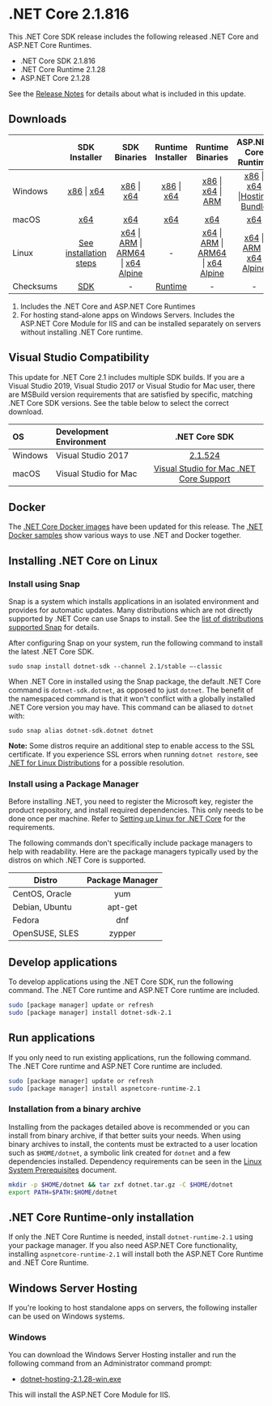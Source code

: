 # .NET Core 2.1.816

This .NET Core SDK release includes the following released .NET Core and ASP.NET Core Runtimes.

* .NET Core SDK 2.1.816
* .NET Core Runtime 2.1.28
* ASP.NET Core 2.1.28

See the [Release Notes](2.1.28.md) for details about what is included in this update.

## Downloads

|           | SDK Installer                        | SDK Binaries                 | Runtime Installer                                        | Runtime Binaries                                 | ASP.NET Core Runtime           |
| --------- | :------------------------------------------:     | :----------------------:                 | :---------------------------:                            | :-------------------------:                      | :-----------------:            |
| Windows   | [x86][dotnet-sdk-win-x86.exe] \| [x64][dotnet-sdk-win-x64.exe] | [x86][dotnet-sdk-win-x86.zip] \| [x64][dotnet-sdk-win-x64.zip] | [x86][dotnet-runtime-win-x86.exe] \| [x64][dotnet-runtime-win-x64.exe] | [x86][dotnet-runtime-win-x86.zip] \| [x64][dotnet-runtime-win-x64.zip] \| [ARM][dotnet-runtime-win-arm.zip] | [x86][aspnetcore-runtime-win-x86.exe] \| [x64][aspnetcore-runtime-win-x64.exe] \|[Hosting Bundle][dotnet-hosting-win.exe] |
| macOS     | [x64][dotnet-sdk-osx-x64.pkg]  | [x64][dotnet-sdk-osx-x64.tar.gz]     | [x64][dotnet-runtime-osx-x64.pkg] | [x64][dotnet-runtime-osx-x64.tar.gz] | [x64][aspnetcore-runtime-osx-x64.tar.gz]|
| Linux     | [See installation steps][linux-install]   | [x64][dotnet-sdk-linux-x64.tar.gz] \| [ARM][dotnet-sdk-linux-arm.tar.gz] \| [ARM64][dotnet-sdk-linux-arm64.tar.gz] \| [x64 Alpine][dotnet-sdk-linux-musl-x64.tar.gz] | - | [x64][dotnet-runtime-linux-x64.tar.gz] \| [ARM][dotnet-runtime-linux-arm.tar.gz] \| [ARM64][dotnet-runtime-linux-arm64.tar.gz] \| [x64 Alpine][dotnet-runtime-linux-musl-x64.tar.gz] | [x64][aspnetcore-runtime-linux-x64.tar.gz]  \| [ARM][aspnetcore-runtime-linux-arm.tar.gz] \| [x64 Alpine][aspnetcore-runtime-linux-musl-x64.tar.gz] |
| Checksums | [SDK][checksums-sdk]                             | -                                        | [Runtime][checksums-runtime]                             | - | - |

1. Includes the .NET Core and ASP.NET Core Runtimes
2. For hosting stand-alone apps on Windows Servers. Includes the ASP.NET Core Module for IIS and can be installed separately on servers without installing .NET Core runtime.

## Visual Studio Compatibility

This update for .NET Core 2.1 includes multiple SDK builds. If you are a Visual Studio 2019, Visual Studio 2017 or Visual Studio for Mac user, there are MSBuild version requirements that are satisfied by specific, matching .NET Core SDK versions. See the table below to select the correct download.

| OS | Development Environment | .NET Core SDK |
| :-- | :-- | :--: |
| Windows | Visual Studio 2017 | [2.1.524](2.1.28.md) |
| macOS | Visual Studio for Mac | [Visual Studio for Mac .NET Core Support](https://learn.microsoft.com/visualstudio/mac/net-core-support) |

## Docker

The [.NET Core Docker images](https://hub.docker.com/_/microsoft-dotnet) have been updated for this release. The [.NET Docker samples](https://github.com/dotnet/dotnet-docker/blob/main/samples/README.md) show various ways to use .NET and Docker together.

## Installing .NET Core on Linux

### Install using Snap

Snap is a system which installs applications in an isolated environment and provides for automatic updates. Many distributions which are not directly supported by .NET Core can use Snaps to install. See the [list of distributions supported Snap](https://docs.snapcraft.io/installing-snapd/6735) for details.

After configuring Snap on your system, run the following command to install the latest .NET Core SDK.

`sudo snap install dotnet-sdk --channel 2.1/stable –-classic`

When .NET Core in installed using the Snap package, the default .NET Core command is `dotnet-sdk.dotnet`, as opposed to just `dotnet`. The benefit of the namespaced command is that it won't conflict with a globally installed .NET Core version you may have. This command can be aliased to `dotnet` with:

`sudo snap alias dotnet-sdk.dotnet dotnet`

**Note:** Some distros require an additional step to enable access to the SSL certificate. If you experience SSL errors when running `dotnet restore`, see [.NET for Linux Distributions](../../../linux.md) for a possible resolution.

### Install using a Package Manager

Before installing .NET, you need to register the Microsoft key, register the product repository, and install required dependencies. This only needs to be done once per machine. Refer to [Setting up Linux for .NET Core][linux-install] for the requirements.

The following commands don't specifically include package managers to help with readability. Here are the package managers typically used by the distros on which .NET Core is supported.

| Distro | Package Manager  |
| ---             | :----:  |
| CentOS, Oracle  | yum     |
| Debian, Ubuntu  | apt-get |
| Fedora          | dnf     |
| OpenSUSE, SLES  | zypper  |

## Develop applications

To develop applications using the .NET Core SDK, run the following command. The .NET Core runtime and ASP.NET Core runtime are included.

```bash
sudo [package manager] update or refresh
sudo [package manager] install dotnet-sdk-2.1
```

## Run applications

If you only need to run existing applications, run the following command. The .NET Core runtime and ASP.NET Core runtime are included.

```bash
sudo [package manager] update or refresh
sudo [package manager] install aspnetcore-runtime-2.1
```

### Installation from a binary archive

Installing from the packages detailed above is recommended or you can install from binary archive, if that better suits your needs. When using binary archives to install, the contents must be extracted to a user location such as `$HOME/dotnet`, a symbolic link created for `dotnet` and a few dependencies installed. Dependency requirements can be seen in the [Linux System Prerequisites](https://github.com/dotnet/core/blob/main/linux.md) document.

```bash
mkdir -p $HOME/dotnet && tar zxf dotnet.tar.gz -C $HOME/dotnet
export PATH=$PATH:$HOME/dotnet
```

## .NET Core Runtime-only installation

If only the .NET Core Runtime is needed, install `dotnet-runtime-2.1` using your package manager. If you also need ASP.NET Core functionality, installing `aspnetcore-runtime-2.1` will install both the ASP.NET Core Runtime and .NET Core Runtime.

## Windows Server Hosting

If you're looking to host standalone apps on servers, the following installer can be used on Windows systems.

### Windows

You can download the Windows Server Hosting installer and run the following command from an Administrator command prompt:

* [dotnet-hosting-2.1.28-win.exe][dotnet-hosting-win.exe]

This will install the ASP.NET Core Module for IIS.

[checksums-runtime]: https://builds.dotnet.microsoft.com/dotnet/checksums/2.1.28-sha.txt
[checksums-sdk]: https://builds.dotnet.microsoft.com/dotnet/checksums/2.1.28-sha.txt

[linux-install]: https://learn.microsoft.com/dotnet/core/install/linux

[//]: # ( Runtime 2.1.28)
[dotnet-runtime-linux-arm.tar.gz]: https://download.visualstudio.microsoft.com/download/pr/5cae3152-429c-4992-b2f1-83b07f925421/89d02520b0f2ef641b436c45909e689b/dotnet-runtime-2.1.28-linux-arm.tar.gz
[dotnet-runtime-linux-arm64.tar.gz]: https://download.visualstudio.microsoft.com/download/pr/4af029ad-99e6-40a4-b927-a4cd79f47f7c/3ec70f13b0cb0323df22cd7b59ffb980/dotnet-runtime-2.1.28-linux-arm64.tar.gz
[dotnet-runtime-linux-musl-x64.tar.gz]: https://download.visualstudio.microsoft.com/download/pr/f38cb438-29cf-4a1e-b6c8-d2dd32246738/554d91dec92633a5dcf8523031de8ea9/dotnet-runtime-2.1.28-linux-musl-x64.tar.gz
[dotnet-runtime-linux-x64.tar.gz]: https://download.visualstudio.microsoft.com/download/pr/95e68908-4a59-4adb-a44f-116914572423/7f8ee037851be82c8a583f47ee2969a7/dotnet-runtime-2.1.28-linux-x64.tar.gz
[dotnet-runtime-osx-x64.pkg]: https://download.visualstudio.microsoft.com/download/pr/8a8f778c-ea65-410c-af5a-92157867242c/eb2bdb045e80feb1abee7379d564014a/dotnet-runtime-2.1.28-osx-x64.pkg
[dotnet-runtime-osx-x64.tar.gz]: https://download.visualstudio.microsoft.com/download/pr/4dea9288-0fc5-4a34-9b34-67a75fdb3c5a/7cd3fea18a3497b6b4036cd1870fc0e7/dotnet-runtime-2.1.28-osx-x64.tar.gz
[dotnet-runtime-win-arm.zip]: https://download.visualstudio.microsoft.com/download/pr/ba7836b6-bee6-476e-9a79-8c7de81859b5/1f9afd284d8e74f3cbd681ad1e918b47/dotnet-runtime-2.1.28-win-arm.zip
[dotnet-runtime-win-x64.exe]: https://download.visualstudio.microsoft.com/download/pr/5e61b270-52e5-45f7-90a9-b19c41311cb9/5bdc26bef54286b1724dd72c65bd3777/dotnet-runtime-2.1.28-win-x64.exe
[dotnet-runtime-win-x64.zip]: https://download.visualstudio.microsoft.com/download/pr/331d855f-6ee0-4670-8747-1073ab8eaaf5/8147b578e658cf3417f39bafffee029f/dotnet-runtime-2.1.28-win-x64.zip
[dotnet-runtime-win-x86.exe]: https://download.visualstudio.microsoft.com/download/pr/51f11589-d908-40ef-80b1-f765c0145ee4/710f52b2fa2f06da78ea52c1eb8141d3/dotnet-runtime-2.1.28-win-x86.exe
[dotnet-runtime-win-x86.zip]: https://download.visualstudio.microsoft.com/download/pr/dcaf05c7-0d60-4ce3-a156-4e3e506c5be2/059659be59dc450ef34008c9f1f973fe/dotnet-runtime-2.1.28-win-x86.zip

[//]: # ( ASP 2.1.28)
[aspnetcore-runtime-linux-arm.tar.gz]: https://download.visualstudio.microsoft.com/download/pr/fbdb615e-48c3-4646-9b90-76a5a15b4562/cc878beda4838f0cf7155c12036cc511/aspnetcore-runtime-2.1.28-linux-arm.tar.gz
[aspnetcore-runtime-linux-musl-x64.tar.gz]: https://download.visualstudio.microsoft.com/download/pr/8a917a51-3aa7-41d5-bb6b-de9221d7b28f/4ccd9b1315e571d921469c3c7f18cd14/aspnetcore-runtime-2.1.28-linux-musl-x64.tar.gz
[aspnetcore-runtime-linux-x64.tar.gz]: https://download.visualstudio.microsoft.com/download/pr/66483281-5453-4504-9686-f72d1fd357f7/0de98386ca1709bde2b5f2f7df4c80da/aspnetcore-runtime-2.1.28-linux-x64.tar.gz
[aspnetcore-runtime-osx-x64.tar.gz]: https://download.visualstudio.microsoft.com/download/pr/4bcf8163-d9b5-410c-90e8-89315640794f/9a891b6d67e6d9f421aba1defed2e927/aspnetcore-runtime-2.1.28-osx-x64.tar.gz
[aspnetcore-runtime-win-x64.exe]: https://download.visualstudio.microsoft.com/download/pr/bd462316-665c-48a0-bba3-7b6d8675fda7/8b1d772d8abf1c83ea01a2dbd144ba80/aspnetcore-runtime-2.1.28-win-x64.exe
[aspnetcore-runtime-win-x86.exe]: https://download.visualstudio.microsoft.com/download/pr/8d8691f6-8cae-4ce5-b56f-398a2bc062a0/b364e46ea00c13bdb30d518d4d2765d2/aspnetcore-runtime-2.1.28-win-x86.exe
[dotnet-hosting-win.exe]: https://download.visualstudio.microsoft.com/download/pr/50a47fa0-aff0-44d2-a4ef-0d7c608101e6/3bdef1208816793d6775b6d1912ab81f/dotnet-hosting-2.1.28-win.exe

[//]: # ( SDK 2.1.816 )
[dotnet-sdk-linux-arm.tar.gz]: https://download.visualstudio.microsoft.com/download/pr/ea408766-09d2-4380-87c4-06648783d0f3/eacfa729764eb187057c864bf2d0099d/dotnet-sdk-2.1.816-linux-arm.tar.gz
[dotnet-sdk-linux-arm64.tar.gz]: https://download.visualstudio.microsoft.com/download/pr/364c342f-4bdb-446a-acb2-849d15521857/6924364bd7d88c64201d6afff0a28821/dotnet-sdk-2.1.816-linux-arm64.tar.gz
[dotnet-sdk-linux-musl-x64.tar.gz]: https://download.visualstudio.microsoft.com/download/pr/59c275f6-1002-48aa-ada0-3379aca30315/0c56d045a2e1b96af9310eb55e6eefb9/dotnet-sdk-2.1.816-linux-musl-x64.tar.gz
[dotnet-sdk-linux-x64.tar.gz]: https://download.visualstudio.microsoft.com/download/pr/745ce65b-e1b7-442d-aebf-8fe18c4fceba/73d02f94e66602d4b6531b0b2003c798/dotnet-sdk-2.1.816-linux-x64.tar.gz
[dotnet-sdk-osx-x64.pkg]: https://download.visualstudio.microsoft.com/download/pr/277c5dde-2b75-4157-9f84-f596b59d8972/550b12c5fb217701b6e87be925b771fa/dotnet-sdk-2.1.816-osx-x64.pkg
[dotnet-sdk-osx-x64.tar.gz]: https://download.visualstudio.microsoft.com/download/pr/bab2bbde-8af1-41fb-84cb-2421320ac5f7/9f86d7b193410f72dab4adcf3210c6bd/dotnet-sdk-2.1.816-osx-x64.tar.gz
[dotnet-sdk-win-x64.exe]: https://download.visualstudio.microsoft.com/download/pr/0d291e03-45d3-441e-8368-9e4b9ab183b4/b93203d22edecfcb17b6b479b54491df/dotnet-sdk-2.1.816-win-x64.exe
[dotnet-sdk-win-x64.zip]: https://download.visualstudio.microsoft.com/download/pr/01afc7b8-49e9-4455-b525-b01f0f531a5f/d3f240d79b78f1cdb5fc115bc0dc9eec/dotnet-sdk-2.1.816-win-x64.zip
[dotnet-sdk-win-x86.exe]: https://download.visualstudio.microsoft.com/download/pr/383e9184-4b14-48cb-b0f9-c3c62d1d08ac/fef5d78eee266c169d0bdffc9c2a781a/dotnet-sdk-2.1.816-win-x86.exe
[dotnet-sdk-win-x86.zip]: https://download.visualstudio.microsoft.com/download/pr/2d21117e-2194-4114-9718-622538890891/63b3af75f8675c8533fa34a6e3c42caf/dotnet-sdk-2.1.816-win-x86.zip
